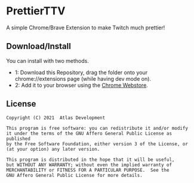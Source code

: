 # PrettierTTV
 A simple Chrome/Brave Extension to make Twitch much prettier!

## Download/Install
You can install with two methods.
  - 1: Download this Repository, drag the folder onto your chrome://extensions page (while having dev mode on).
  - 2: Add it to your browser using the [Chrome Webstore](https://chrome.google.com/webstore/detail/ffpfabnpkmbhmenappjjincamiomccgb/).

## License

    Copyright (C) 2021  Atlas Development

    This program is free software: you can redistribute it and/or modify
    it under the terms of the GNU Affero General Public License as published
    by the Free Software Foundation, either version 3 of the License, or
    (at your option) any later version.

    This program is distributed in the hope that it will be useful,
    but WITHOUT ANY WARRANTY; without even the implied warranty of
    MERCHANTABILITY or FITNESS FOR A PARTICULAR PURPOSE.  See the
    GNU Affero General Public License for more details.